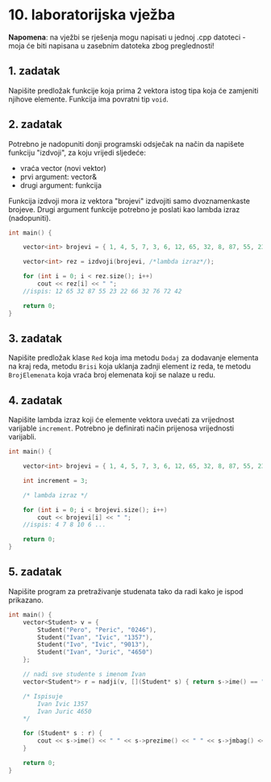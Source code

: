 ﻿# 10. laboratorijska vježba

**Napomena**: na vježbi se rješenja mogu napisati u jednoj .cpp datoteci - moja će biti napisana u zasebnim datoteka zbog preglednosti!

## 1. zadatak

Napišite predložak funkcije koja prima 2 vektora istog tipa koja će zamjeniti njihove elemente.
Funkcija ima povratni tip `void`.

## 2. zadatak

Potrebno je nadopuniti donji programski odsječak na način da napišete funkciju "izdvoji", za koju vrijedi sljedeće:

- vraća vector<int> (novi vektor)
- prvi argument: vector<int>&
- drugi argument: funkcija

Funkcija izdvoji mora iz vektora "brojevi" izdvojiti samo dvoznamenkaste brojeve. Drugi argument funkcije potrebno je poslati kao lambda izraz (nadopuniti).

```cpp
int main() {

	vector<int> brojevi = { 1, 4, 5, 7, 3, 6, 12, 65, 32, 8, 87, 55, 23, 22, 1, 1, 433, 66, 7, 433, 3, 32, 76, 8, 72, 256, 42 };

	vector<int> rez = izdvoji(brojevi, /*lambda izraz*/);

	for (int i = 0; i < rez.size(); i++)
		cout << rez[i] << " ";
	//ispis: 12 65 32 87 55 23 22 66 32 76 72 42

	return 0;
}
```

## 3. zadatak

Napišite predložak klase `Red` koja ima metodu `Dodaj` za dodavanje elementa na kraj reda, metodu `Brisi` koja uklanja zadnji element
iz reda, te metodu `BrojElemenata` koja vraća broj elemenata koji se nalaze u redu.

## 4. zadatak

Napišite lambda izraz koji će elemente vektora uvećati za vrijednost varijable `increment`. Potrebno je definirati način prijenosa vrijednosti varijabli.

```cpp
int main() {

	vector<int> brojevi = { 1, 4, 5, 7, 3, 6, 12, 65, 32, 8, 87, 55, 23, 22, 1, 1, 433, 66, 7, 433, 3, 32, 76, 8, 72, 256, 42 };

	int increment = 3;

	/* lambda izraz */

	for (int i = 0; i < brojevi.size(); i++)
		cout << brojevi[i] << " ";
	//ispis: 4 7 8 10 6 ...

	return 0;
}
```

## 5. zadatak

Napišite program za pretraživanje studenata tako da radi kako je ispod prikazano.

```cpp
int main() {
	vector<Student> v = { 
		Student("Pero", "Peric", "0246"),
		Student("Ivan", "Ivic", "1357"),
		Student("Ivo", "Ivic", "9013"),
		Student("Ivan", "Juric", "4650")
	};

	// nađi sve studente s imenom Ivan
	vector<Student*> r = nadji(v, [](Student* s) { return s->ime() == "Ivan"; });

	/* Ispisuje
		Ivan Ivic 1357
		Ivan Juric 4650
	*/

	for (Student* s : r) {
		cout << s->ime() << " " << s->prezime() << " " << s->jmbag() << endl;
	}

	return 0;
}
```